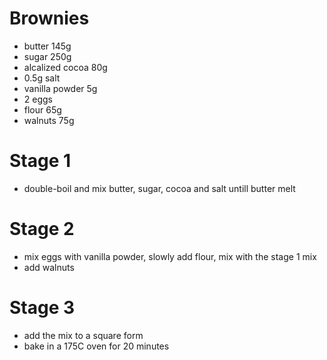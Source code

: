 # Brownies

* butter 145g
* sugar 250g
* alcalized cocoa 80g
* 0.5g salt
* vanilla powder 5g
* 2 eggs
* flour 65g
* walnuts 75g

# Stage 1
* double-boil and mix butter, sugar, cocoa and salt untill butter melt

# Stage 2
* mix eggs with vanilla powder, slowly add flour, mix with the stage 1 mix
* add walnuts

# Stage 3
* add the mix to a square form
* bake in a 175C oven for 20 minutes

